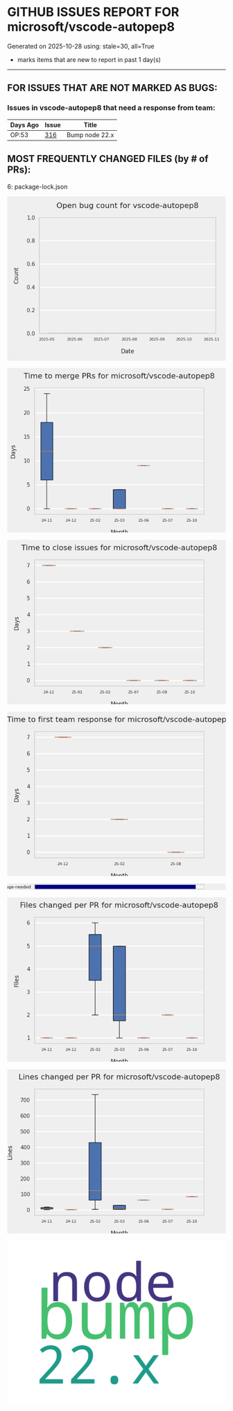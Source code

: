 
# GITHUB ISSUES REPORT FOR microsoft/vscode-autopep8


Generated on 2025-10-28 using: stale=30, all=True


* marks items that are new to report in past 1 day(s)


---

## FOR ISSUES THAT ARE NOT MARKED AS BUGS:


### Issues in vscode-autopep8 that need a response from team:

| Days Ago | Issue | Title |
| --- | --- | --- |
 |  OP:53  |[316](https://github.com/microsoft/vscode-autopep8/issues/316 "Bump node 22.x") | Bump node 22.x |





## MOST FREQUENTLY CHANGED FILES (by # of PRs):

  6: package-lock.json


![](bugcount.png)

![](time_to_merge_prs.png)

![](time_to_close_issues.png)

![](time_to_first_response.png)

![](label_frequencies.png)

![](files_changed_per_pr.png)

![](lines_changed_per_pr.png)

![](termcloud.png)